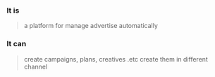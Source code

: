 ### It is
> a platform for manage advertise automatically

### It can
> create campaigns, plans, creatives .etc
> create them in different channel